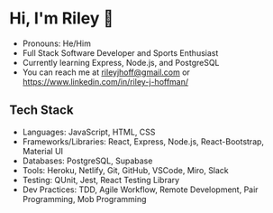 # Hi, I'm Riley 👋

- Pronouns: He/Him
- Full Stack Software Developer and Sports Enthusiast
- Currently learning Express, Node.js, and PostgreSQL
- You can reach me at rileyjhoff@gmail.com or https://www.linkedin.com/in/riley-j-hoffman/

## Tech Stack

- Languages: JavaScript, HTML, CSS
- Frameworks/Libraries: React, Express, Node.js, React-Bootstrap, Material UI
- Databases: PostgreSQL, Supabase
- Tools: Heroku, Netlify, Git, GitHub, VSCode, Miro, Slack
- Testing: QUnit, Jest, React Testing Library
- Dev Practices: TDD, Agile Workflow, Remote Development, Pair Programming, Mob Programming
